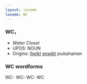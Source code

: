 ```yaml
---
layout: lexeme
lexeme: WC
---
```


###  WC₁

* _Water Closet_
* UPOS:  NOUN
* Origins: [fiwikt](https://fi.wiktionary.org/wiki/WC) [enwikt](https://fi.wiktionary.org/wiki/WC) joukahainen 


### WC wordforms

WC-
WC‐
WC‑
WC

